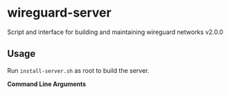 # wireguard-server
Script and interface for building and maintaining wireguard networks
v2.0.0

## Usage
Run `install-server.sh` as root to build the server.

**Command Line Arguments**
